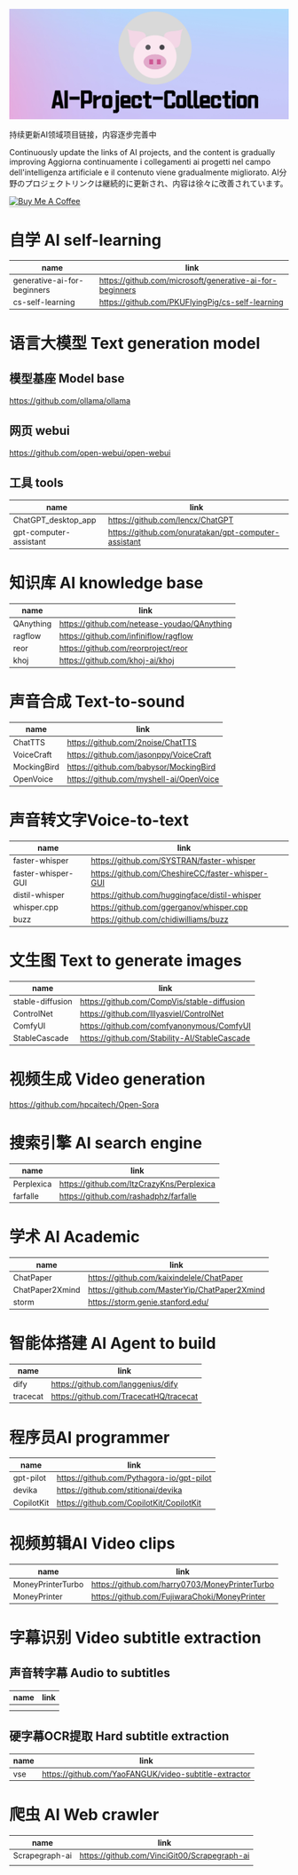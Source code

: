 ![\images\image1.jpg](https://github.com/JambaHailar/AI-Project-Collection/blob/master/images/image1.jpg)


<p>持续更新AI领域项目链接，内容逐步完善中</p>
<h>Continuously update the links of AI projects, and the content is gradually improving</h>
<h>Aggiorna continuamente i collegamenti ai progetti nel campo dell'intelligenza artificiale e il contenuto viene gradualmente migliorato.</h>
<h>AI分野のプロジェクトリンクは継続的に更新され、内容は徐々に改善されています。</h>

<h><a href="https://www.buymeacoffee.com/huaqiang11w" target="_blank"><img src="https://www.buymeacoffee.com/assets/img/custom_images/orange_img.png" alt="Buy Me A Coffee" style="height: 41px !important;width: 174px !important;box-shadow: 0px 3px 2px 0px rgba(190, 190, 190, 0.5) !important;-webkit-box-shadow: 0px 3px 2px 0px rgba(190, 190, 190, 0.5) !important;" ></a></h>

# 自学 AI self-learning

| name                        | link                                                     |
| --------------------------- | -------------------------------------------------------- |
| generative-ai-for-beginners | https://github.com/microsoft/generative-ai-for-beginners |
| cs-self-learning            | https://github.com/PKUFlyingPig/cs-self-learning         |

# 语言大模型 Text generation model

## 模型基座 Model base
https://github.com/ollama/ollama

## 网页 webui
https://github.com/open-webui/open-webui

## 工具 tools

| name                   | link                                                     |
| ---------------------- | -------------------------------------------------------- |
| ChatGPT_desktop_app    | https://github.com/lencx/ChatGPT                         |
| gpt-computer-assistant | https://github.com/onuratakan/gpt-computer-assistant<br> |

# 知识库 AI knowledge base

| name      | link                                        |
| --------- | ------------------------------------------- |
| QAnything | https://github.com/netease-youdao/QAnything |
| ragflow   | https://github.com/infiniflow/ragflow       |
| reor      | https://github.com/reorproject/reor         |
| khoj      | https://github.com/khoj-ai/khoj             |

# 声音合成 Text-to-sound

| name        | link                                    |
| ----------- | --------------------------------------- |
| ChatTTS     | https://github.com/2noise/ChatTTS       |
| VoiceCraft  | https://github.com/jasonppy/VoiceCraft  |
| MockingBird | https://github.com/babysor/MockingBird  |
| OpenVoice   | https://github.com/myshell-ai/OpenVoice |

# 声音转文字Voice-to-text

| name               | link                                             |     |
| ------------------ | ------------------------------------------------ | --- |
| faster-whisper     | https://github.com/SYSTRAN/faster-whisper        |     |
| faster-whisper-GUI | https://github.com/CheshireCC/faster-whisper-GUI |     |
| distil-whisper     | https://github.com/huggingface/distil-whisper    |     |
| whisper.cpp        | https://github.com/ggerganov/whisper.cpp         |     |
| buzz               | https://github.com/chidiwilliams/buzz            |     |

# 文生图 Text to generate images

| name             | link                                          |
| ---------------- | --------------------------------------------- |
| stable-diffusion | https://github.com/CompVis/stable-diffusion   |
| ControlNet       | https://github.com/lllyasviel/ControlNet      |
| ComfyUI          | https://github.com/comfyanonymous/ComfyUI     |
| StableCascade    | https://github.com/Stability-AI/StableCascade |

# 视频生成 Video generation
https://github.com/hpcaitech/Open-Sora

# 搜索引擎 AI search engine

| name       | link                                      |
| ---------- | ----------------------------------------- |
| Perplexica | https://github.com/ItzCrazyKns/Perplexica |
| farfalle   | https://github.com/rashadphz/farfalle     |
# 学术  AI Academic

| name            | link                                         |
| --------------- | -------------------------------------------- |
| ChatPaper       | https://github.com/kaixindelele/ChatPaper    |
| ChatPaper2Xmind | https://github.com/MasterYip/ChatPaper2Xmind |
| storm           | https://storm.genie.stanford.edu/            |

# 智能体搭建 AI Agent to build

| name     | link                                   |
| -------- | -------------------------------------- |
| dify     | https://github.com/langgenius/dify     |
| tracecat | https://github.com/TracecatHQ/tracecat |

# 程序员AI programmer

| name       | link                                      |
| ---------- | ----------------------------------------- |
| gpt-pilot  | https://github.com/Pythagora-io/gpt-pilot |
| devika     | https://github.com/stitionai/devika       |
| CopilotKit | https://github.com/CopilotKit/CopilotKit  |

# 视频剪辑AI Video clips

| name              | link                                           |
| ----------------- | ---------------------------------------------- |
| MoneyPrinterTurbo | https://github.com/harry0703/MoneyPrinterTurbo |
| MoneyPrinter      | https://github.com/FujiwaraChoki/MoneyPrinter  |

# 字幕识别 Video subtitle extraction
## 声音转字幕 Audio to subtitles

| name | link |
| ---- | ---- |
|      |      |
|      |      |

## 硬字幕OCR提取 Hard subtitle extraction

| name | link                                                  |
| ---- | ----------------------------------------------------- |
| vse  | https://github.com/YaoFANGUK/video-subtitle-extractor |

# 爬虫 AI Web crawler

| name           | link                                         |
| -------------- | -------------------------------------------- |
| Scrapegraph-ai | https://github.com/VinciGit00/Scrapegraph-ai |
|                |                                              |

